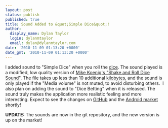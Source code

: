 ```yaml
---
layout: post
status: publish
published: true
title: Sound Added to &quot;Simple Dice&quot;!
author:
  display_name: Dylan Taylor
  login: dylanmtaylor
  email: dylan@dylanmtaylor.com
date: '2010-11-09 01:13:20 +0000'
date_gmt: '2010-11-09 01:13:20 +0000'
---
```

<p>I added sound to "Simple Dice" when you roll the <a class="zem_slink" title="Dice" rel="wikipedia" href="http://en.wikipedia.org/wiki/Dice">dice</a>. The sound played is a modified, low quality version of <a href="http://soundbible.com/182-Shake-And-Roll-Dice.html">Mike Koenig's "Shake and Roll Dice Sound"</a>. The file takes up less than 10 additional <a class="zem_slink" title="Kilobyte" rel="wikipedia" href="http://en.wikipedia.org/wiki/Kilobyte">kilobytes</a>, and the sound is only played if the "Media volume" is not muted, to avoid disturbing others.  I also plan on adding the sound to "Dice Betting" when it is released. The sound truly makes the application more realistic feeling and more interesting. Expect to see the changes on <a class="zem_slink" title="GitHub" rel="homepage" href="http://github.com">GitHub</a> and the <a class="zem_slink" title="Android Market" rel="homepage" href="http://www.android.com/market/">Android market</a> shortly!</p>
<p><strong>UPDATE:</strong> The sounds are now in the git repository, and the new version is up on the market!</p>
